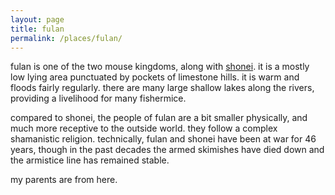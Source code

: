 ```yaml
---
layout: page
title: fulan
permalink: /places/fulan/
---
```


fulan is one of the two mouse kingdoms, along with [shonei](/places/shonei). it is a mostly low lying area punctuated by pockets of limestone hills. it is warm and floods fairly regularly. there are many large shallow lakes along the rivers, providing a livelihood for many fishermice. 

compared to shonei, the people of fulan are a bit smaller physically, and much more receptive to the outside world. they follow a complex shamanistic religion. technically, fulan and shonei have been at war for 46 years, though in the past decades the armed skimishes have died down and the armistice line has remained stable. 

my parents are from here.